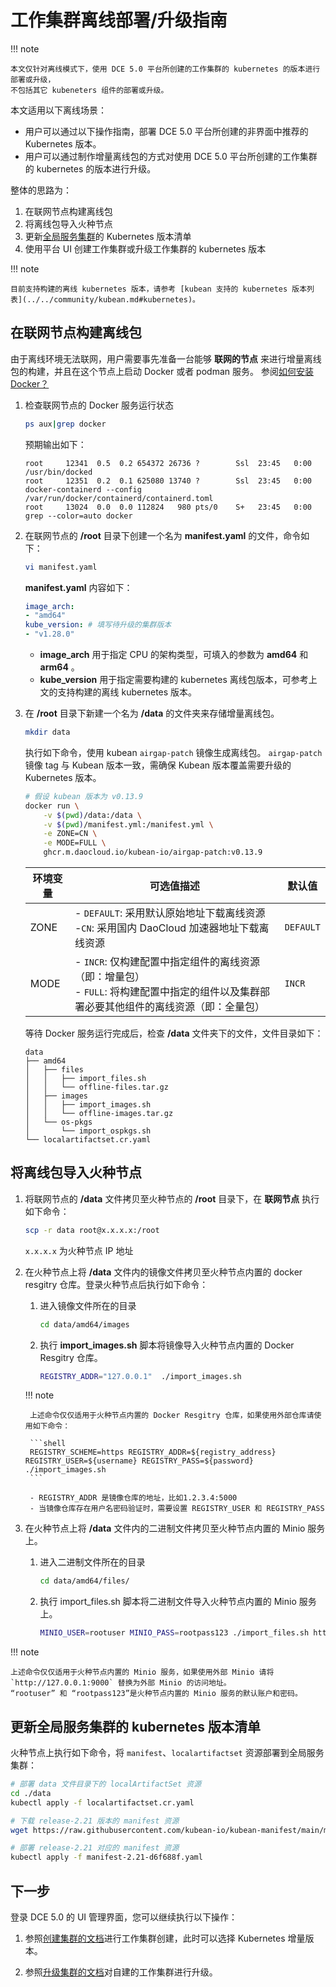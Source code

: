 # 工作集群离线部署/升级指南

!!! note

    本文仅针对离线模式下，使用 DCE 5.0 平台所创建的工作集群的 kubernetes 的版本进行部署或升级，
    不包括其它 kubeneters 组件的部署或升级。

本文适用以下离线场景：

- 用户可以通过以下操作指南，部署 DCE 5.0 平台所创建的非界面中推荐的 Kubernetes 版本。
- 用户可以通过制作增量离线包的方式对使用 DCE 5.0 平台所创建的工作集群的 kubernetes 的版本进行升级。

整体的思路为：

1. 在联网节点构建离线包
2. 将离线包导入火种节点
3. 更新[全局服务集群](../user-guide/clusters/cluster-role.md#_2)的 Kubernetes 版本清单
4. 使用平台 UI 创建工作集群或升级工作集群的 kubernetes 版本

!!! note

    目前支持构建的离线 kubernetes 版本，请参考 [kubean 支持的 kubernetes 版本列表](../../community/kubean.md#kubernetes)。

## 在联网节点构建离线包

由于离线环境无法联网，用户需要事先准备一台能够 **联网的节点** 来进行增量离线包的构建，并且在这个节点上启动 Docker 或者 podman 服务。
参阅[如何安装 Docker？](../../blogs/2023/230315-install-on-linux.md)

1. 检查联网节点的 Docker 服务运行状态

    ```bash
    ps aux|grep docker
    ```

    预期输出如下：

    ```console
    root     12341  0.5  0.2 654372 26736 ?        Ssl  23:45   0:00 /usr/bin/docked
    root     12351  0.2  0.1 625080 13740 ?        Ssl  23:45   0:00 docker-containerd --config /var/run/docker/containerd/containerd.toml
    root     13024  0.0  0.0 112824   980 pts/0    S+   23:45   0:00 grep --color=auto docker
    ```

2. 在联网节点的 __/root__ 目录下创建一个名为 __manifest.yaml__ 的文件，命令如下：

    ```bash
    vi manifest.yaml
    ```

    __manifest.yaml__ 内容如下：

    ```yaml title="manifest.yaml"
    image_arch:
    - "amd64"
    kube_version: # 填写待升级的集群版本
    - "v1.28.0"
    ```

    - __image_arch__ 用于指定 CPU 的架构类型，可填入的参数为 __amd64__ 和 __arm64__ 。
    - __kube_version__ 用于指定需要构建的 kubernetes 离线包版本，可参考上文的支持构建的离线 kubernetes 版本。

3. 在 __/root__ 目录下新建一个名为 __/data__ 的文件夹来存储增量离线包。

    ```bash
    mkdir data
    ```

    执行如下命令，使用 kubean `airgap-patch` 镜像生成离线包。
    `airgap-patch` 镜像 tag 与 Kubean 版本一致，需确保 Kubean 版本覆盖需要升级的 Kubernetes 版本。

    ```bash
    # 假设 kubean 版本为 v0.13.9
    docker run \
        -v $(pwd)/data:/data \
        -v $(pwd)/manifest.yml:/manifest.yml \
        -e ZONE=CN \
        -e MODE=FULL \
        ghcr.m.daocloud.io/kubean-io/airgap-patch:v0.13.9
    ```

    | 环境变量 | 可选值描述 | 默认值 |
    | ----------- | ------------------------------------ | ----------- |
    | ZONE | - `DEFAULT`: 采用默认原始地址下载离线资源  <br/>  -`CN`: 采用国内 DaoCloud 加速器地址下载离线资源 | `DEFAULT` |
    | MODE | - `INCR`: 仅构建配置中指定组件的离线资源（即：增量包） <br/>  - `FULL`: 将构建配置中指定的组件以及集群部署必要其他组件的离线资源（即：全量包）| `INCR` |

    等待 Docker 服务运行完成后，检查 __/data__ 文件夹下的文件，文件目录如下：

    ```console
    data
    ├── amd64
    │   ├── files
    │   │   ├── import_files.sh
    │   │   └── offline-files.tar.gz
    │   ├── images
    │   │   ├── import_images.sh
    │   │   └── offline-images.tar.gz
    │   └── os-pkgs
    │       └── import_ospkgs.sh
    └── localartifactset.cr.yaml
    ```

## 将离线包导入火种节点

1. 将联网节点的 __/data__ 文件拷贝至火种节点的 __/root__ 目录下，在 **联网节点** 执行如下命令：

    ```bash
    scp -r data root@x.x.x.x:/root
    ```

    `x.x.x.x` 为火种节点 IP 地址

2. 在火种节点上将 __/data__ 文件内的镜像文件拷贝至火种节点内置的 docker resgitry 仓库。登录火种节点后执行如下命令：

    1. 进入镜像文件所在的目录
    
        ```bash
        cd data/amd64/images
        ```

    2. 执行 __import_images.sh__ 脚本将镜像导入火种节点内置的 Docker Resgitry 仓库。
   
        ```bash
        REGISTRY_ADDR="127.0.0.1"  ./import_images.sh
        ```

    !!! note

        上述命令仅仅适用于火种节点内置的 Docker Resgitry 仓库，如果使用外部仓库请使用如下命令：
        
        ```shell
        REGISTRY_SCHEME=https REGISTRY_ADDR=${registry_address} REGISTRY_USER=${username} REGISTRY_PASS=${password} ./import_images.sh
        ```

        - REGISTRY_ADDR 是镜像仓库的地址，比如1.2.3.4:5000
        - 当镜像仓库存在用户名密码验证时，需要设置 REGISTRY_USER 和 REGISTRY_PASS

3. 在火种节点上将 __/data__ 文件内的二进制文件拷贝至火种节点内置的 Minio 服务上。

    1. 进入二进制文件所在的目录
    
        ```bash
        cd data/amd64/files/
        ```

    2. 执行 import_files.sh 脚本将二进制文件导入火种节点内置的 Minio 服务上。
    
        ```bash
        MINIO_USER=rootuser MINIO_PASS=rootpass123 ./import_files.sh http://127.0.0.1:9000
        ```

!!! note

    上述命令仅仅适用于火种节点内置的 Minio 服务，如果使用外部 Minio 请将 `http://127.0.0.1:9000` 替换为外部 Minio 的访问地址。
    “rootuser” 和 “rootpass123”是火种节点内置的 Minio 服务的默认账户和密码。

## 更新全局服务集群的 kubernetes 版本清单

火种节点上执行如下命令，将 `manifest`、`localartifactset` 资源部署到全局服务集群：

```bash
# 部署 data 文件目录下的 localArtifactSet 资源
cd ./data
kubectl apply -f localartifactset.cr.yaml

# 下载 release-2.21 版本的 manifest 资源
wget https://raw.githubusercontent.com/kubean-io/kubean-manifest/main/manifests/manifest-2.21-d6f688f.yaml

# 部署 release-2.21 对应的 manifest 资源
kubectl apply -f manifest-2.21-d6f688f.yaml
```

## 下一步

登录 DCE 5.0 的 UI 管理界面，您可以继续执行以下操作：

1. 参照[创建集群的文档](../user-guide/clusters/create-cluster.md)进行工作集群创建，此时可以选择 Kubernetes 增量版本。

2. 参照[升级集群的文档](../user-guide/clusters/upgrade-cluster.md)对自建的工作集群进行升级。
